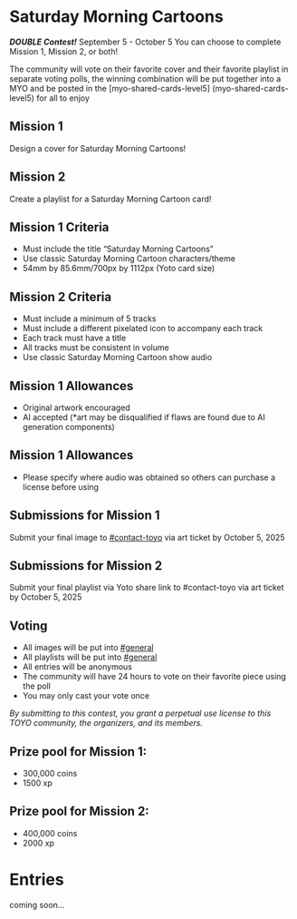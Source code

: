 # Saturday Morning Cartoons

***DOUBLE Contest!***
September 5 - October 5 
You can choose to complete Mission 1, Mission 2, or both!

The community will vote on their favorite cover and their favorite playlist in separate voting polls, the winning combination will be put together into a MYO and be posted in the [⁠myo-shared-cards-level5] (⁠myo-shared-cards-level5) for all to enjoy

## Mission 1
Design a cover for Saturday Morning Cartoons!

## Mission 2
Create a playlist for a Saturday Morning Cartoon card!

## Mission 1 Criteria
* Must include the title “Saturday Morning Cartoons”
* Use classic Saturday Morning Cartoon characters/theme
* 54mm by 85.6mm/700px by 1112px (Yoto card size)

## Mission 2 Criteria
* Must include a minimum of 5 tracks
* Must include a different pixelated icon to accompany each track
* Each track must have a title
* All tracks must be consistent in volume
* Use classic Saturday Morning Cartoon show audio

## Mission 1 Allowances
* Original artwork encouraged
* AI accepted (*art may be disqualified if flaws are found due to AI generation components)

## Mission 1 Allowances
* Please specify where audio was obtained so others can purchase a license before using

## Submissions for Mission 1
Submit your final image to ⁠⁠[#⁠contact-toyo](https://discordapp.com/channels/1295352148846055444/1297387976266874991) via art ticket by  October 5, 2025

## Submissions for Mission 2
Submit your final playlist via Yoto share link to ⁠#contact-toyo via art ticket by  October 5, 2025

## Voting
* All images will be put into [#general](https://discord.com/channels/1295352148846055444/1295352148846055447)
* All playlists will be put into [#general](https://discord.com/channels/1295352148846055444/1295352148846055447)
* All entries will be anonymous
* The community will have 24 hours to vote on their favorite piece using the poll
* You may only cast your vote once

*By submitting to this contest, you grant a perpetual use license to this TOYO community, the organizers, and its members.*

## Prize pool for Mission 1:
* 300,000 coins
* 1500 xp

## Prize pool for Mission 2:
* 400,000 coins
* 2000 xp

# Entries
coming soon...
